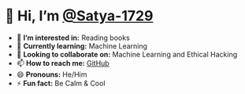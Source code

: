 # 👋 Hi, I’m [@Satya-1729](https://github.com/Satya-1729)
- 👀 **I’m interested in:** Reading books  
- 🌱 **Currently learning:** Machine Learning
- 💞️ **Looking to collaborate on:** Machine Learning and Ethical Hacking
- 📫 **How to reach me:** [GitHub](https://github.com/Satya-1729)
- 😄 **Pronouns:** He/Him
- ⚡ **Fun fact:** Be Calm & Cool

<!---
Satya-1729/Satya-1729 is a ✨ special ✨ repository because its `README.md` (this file) appears on your GitHub profile.
You can click the Preview link to take a look at your changes.
--->
